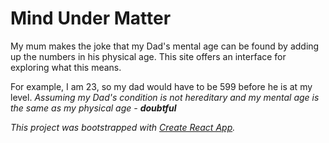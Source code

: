 # Mind Under Matter

My mum makes the joke that my Dad's mental age can be found by adding up the
numbers in his physical age. This site offers an interface for exploring what
this means.

For example, I am 23, so my dad would have to be 599 before he is at my level.
*Assuming my Dad's condition is not hereditary and my mental age is the same as
my physical age - **doubtful***

*This project was bootstrapped with [Create React
App](https://github.com/facebook/create-react-app).*